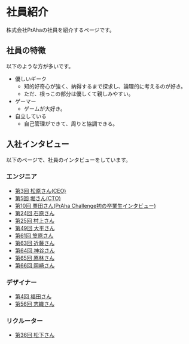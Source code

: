 # 社員紹介
株式会社PrAhaの社員を紹介するページです。

## 社員の特徴
以下のような方が多いです。

- 優しいギーク
  - 知的好奇心が強く、納得するまで探求し、論理的に考えるのが好き。
  - ただ、根っこの部分は優しくて親しみやすい。
- ゲーマー
  - ゲームが大好き。
- 自立している
  - 自己管理ができて、周りと協調できる。

## 入社インタビュー
以下のページで、社員のインタビューをしています。

### エンジニア
- [第3回 松原さん(CEO)](https://podcasters.spotify.com/pod/show/praha-inc/episodes/3-CEO-e18vvc4)
- [第5回 堀さん(CTO)](https://podcasters.spotify.com/pod/show/praha-inc/episodes/5-CTO-e19l5hj)
- [第10回 粟田さん(PrAha Challenge初の卒業生インタビュー)](https://podcasters.spotify.com/pod/show/praha-inc/episodes/10-e1bme12)
- [第24回 石原さん](https://podcasters.spotify.com/pod/show/praha-inc/episodes/24-e1hgptp)
- [第25回 村上さん](https://podcasters.spotify.com/pod/show/praha-inc/episodes/25-e1hp7nv)
- [第49回 大平さん](https://podcasters.spotify.com/pod/show/praha-inc/episodes/49-e1ts6s7)
- [第61回 笠原さん](https://podcasters.spotify.com/pod/show/praha-inc/episodes/61-e23lnel)
- [第63回 近藤さん](https://podcasters.spotify.com/pod/show/praha-inc/episodes/63-e24hrgm)
- [第64回 神谷さん](https://podcasters.spotify.com/pod/show/praha-inc/episodes/64-e24t8p7)
- [第65回 鳫林さん](https://podcasters.spotify.com/pod/show/praha-inc/episodes/65-e25a75t)
- [第66回 岡崎さん](https://podcasters.spotify.com/pod/show/praha-inc/episodes/66-e25lgst)

### デザイナー
- [第4回 福田さん](https://podcasters.spotify.com/pod/show/praha-inc/episodes/4-e19cdtc)
- [第56回 志織さん](https://podcasters.spotify.com/pod/show/praha-inc/episodes/56-e20ssg5)

### リクルーター
- [第36回 松下さん](https://podcasters.spotify.com/pod/show/praha-inc/episodes/36-e1obrrb)